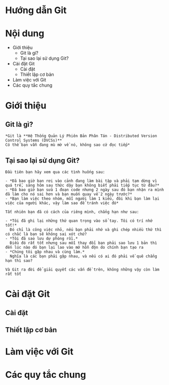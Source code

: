 Hướng dẫn Git
==
# Nội dung
<!-- MarkdownTOC -->
- Giới thiệu
    - Git là gì?
    - Tại sao lại sử dụng Git?
- Cài đặt Git
    - Cài đặt
    - Thiết lập cơ bản
- Làm việc với Git
- Các quy tắc chung
<!-- /MarkdownTOC -->


# Giới thiệu
## Git là gì?

    *Git là **Hệ Thống Quản Lý Phiên Bản Phân Tán - Distributed Version Control Systems (DVCSs)**  
    Có thể bạn vẫn đang mù mờ về nó, không sao cứ đọc tiếp*
## Tại sao lại sử dụng Git?
    Đầu tiên bạn hãy xem qua các tình huống sau:
    
    - *Đã bao giờ bạn rơi vào cảnh đang làm bài tập và phải tạm dừng vì quá trễ, sáng hôm sau thức dậy bạn không biết phải tiếp tục từ đâu?*
    - *Đã bao giờ bạn sửa 1 đoạn code nhưng 2 ngày sau đó bạn nhận ra mình đã làm cho nó sai hơn và bạn muốn quay về 2 ngày trước?*
    - *Bạn làm việc theo nhóm, mỗi người làm 1 kiểu, đôi khi bạn làm lại việc của người khác, vậy làm sao để tránh việc đó*
    
    Tất nhiên bạn đã có cách của riêng mình, chẳng hạn như sau:
    
    - *Tôi đã ghi lại những thứ quan trọng vào sổ tay. Tôi có trí nhớ tốt!*
      Đó chỉ là công việc nhỏ, nếu bạn phải nhớ và ghi chép nhiều thứ thì có chắc là bạn sẽ không sai xót chứ?
    - *Tôi đã sao lưu dự phòng rồi.*
      Điều đó rất tốt nhưng sau mỗi thay đổi bạn phải sao lưu 1 bản thì đến lúc nào đó bạn lại lao vào mớ hỗn độn do chính bạn tạo ra
    - *Chúng tôi gặp nhau và cùng làm.*
      Nghĩa là các bạn phải gặp nhau, và nếu có ai đó phải về quê chẳng hạn thì sao?
    
    Và Git ra đời để giải quyết các vấn đề trên, không những vậy còn làm rất tốt
# Cài đặt Git
## Cài đặt

## Thiết lập cơ bản

# Làm việc với Git

# Các quy tắc chung
